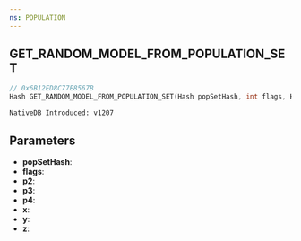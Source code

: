 ```yaml
---
ns: POPULATION
---
```

## GET_RANDOM_MODEL_FROM_POPULATION_SET

```c
// 0x6B12ED8C77E8567B
Hash GET_RANDOM_MODEL_FROM_POPULATION_SET(Hash popSetHash, int flags, Hash p2, BOOL p3, BOOL p4, float x, float y, float z);
```

```
NativeDB Introduced: v1207
```

## Parameters
* **popSetHash**:
* **flags**:
* **p2**:
* **p3**:
* **p4**:
* **x**:
* **y**:
* **z**:
